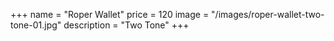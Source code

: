 +++
name = "Roper Wallet"
price = 120
image = "/images/roper-wallet-two-tone-01.jpg"
description = "Two Tone"
+++
